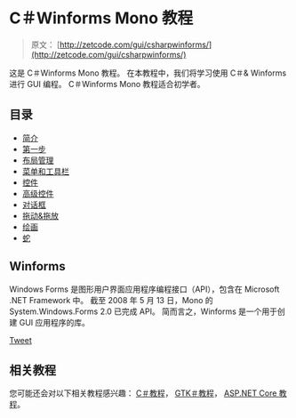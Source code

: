# C＃Winforms Mono 教程

> 原文： [http://zetcode.com/gui/csharpwinforms/](http://zetcode.com/gui/csharpwinforms/)

这是 C＃Winforms Mono 教程。 在本教程中，我们将学习使用 C＃& Winforms 进行 GUI 编程。 C＃Winforms Mono 教程适合初学者。

## 目录



*   [简介](introduction/)
*   [第一步](firststeps/)
*   [布局管理](layout/)
*   [菜单和工具栏](menustoolbars/)
*   [控件](controls/)
*   [高级控件](advancedcontrols/)
*   [对话框](dialogs/)
*   [拖动&拖放](dragdrop/)
*   [绘画](painting/)
*   [蛇](snake/)



## Winforms

Windows Forms 是图形用户界面应用程序编程接口（API），包含在 Microsoft .NET Framework 中。 截至 2008 年 5 月 13 日，Mono 的 System.Windows.Forms 2.0 已完成 API。 简而言之，Winforms 是一个用于创建 GUI 应用程序的库。

[Tweet](https://twitter.com/share) 

## 相关教程

您可能还会对以下相关教程感兴趣： [C＃教程](/lang/csharp/)， [GTK＃教程](/gui/gtksharp/)， [ASP.NET Core 教程](/articles/aspnetcore/)。